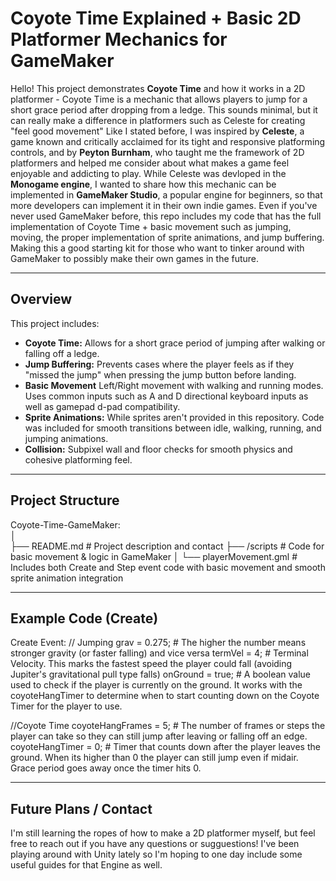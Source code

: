 # Coyote Time Explained + Basic 2D Platformer Mechanics for GameMaker 

Hello! This project demonstrates **Coyote Time** and how it works in a 2D platformer - Coyote Time is a mechanic that allows players to jump for a short grace period after dropping from a ledge. This sounds minimal, but it can really make a difference in platformers such as Celeste for creating "feel good movement"
Like I stated before, I was inspired by **Celeste**, a game known and critically acclaimed for its tight and responsive platforming controls, and by **Peyton Burnham**, who taught me the framework of 2D platformers and helped me consider about what makes a game feel enjoyable and addicting to play.
While Celeste was devloped in the **Monogame engine**, I wanted to share how this mechanic can be implemented in **GameMaker Studio**, a popular engine for beginners, so that more developers can implement it in their own indie games.
Even if you've never used GameMaker before, this repo includes my code that has the full implementation of Coyote Time + basic movement such as jumping, moving, the proper implementation of sprite animations, and jump buffering. Making this a good starting kit for those who want to tinker around with GameMaker to possibly make their own games in the future.

---

## Overview

This project includes: 
- **Coyote Time:** Allows for a short grace period of jumping after walking or falling off a ledge.
- **Jump Buffering:** Prevents cases where the player feels as if they "missed the jump" when pressing the jump button before landing.
- **Basic Movement** Left/Right movement with walking and running modes. Uses common inputs such as A and D directional keyboard inputs as well as gamepad d-pad compatibility.
- **Sprite Animations:** While sprites aren't provided in this repository. Code was included for smooth transitions between idle, walking, running, and jumping animations.
- **Collision:** Subpixel wall and floor checks for smooth physics and cohesive platforming feel.

---

## Project Structure

 Coyote-Time-GameMaker:  
│  
├── README.md                     # Project description and contact
├── /scripts                      # Code for basic movement & logic in GameMaker 
│   └── playerMovement.gml        # Includes both Create and Step event code with basic movement and smooth sprite animation integration

---

## Example Code (Create) 

Create Event: 
// Jumping
grav = 0.275;                     # The higher the number means stronger gravity (or faster falling) and vice versa
termVel = 4;                      # Terminal Velocity. This marks the fastest speed the player could fall (avoiding Jupiter's gravitational pull type falls)
onGround = true;                  # A boolean value used to check if the player is currently on the ground. It works with the coyoteHangTimer to determine when to start counting down on the Coyote Timer for the player to use.

//Coyote Time
coyoteHangFrames = 5;             # The number of frames or steps the player can take so they can still jump after leaving or falling off an edge.
coyoteHangTimer = 0;              # Timer that counts down after the player leaves the ground. When its higher than 0 the player can still jump even if midair. Grace period goes away once the timer hits 0.

---

## Future Plans / Contact

I'm still learning the ropes of how to make a 2D platformer myself, but feel free to reach out if you have any questions or sugguestions! I've been playing around with Unity lately so I'm hoping to one day include some useful guides for that Engine as well.

